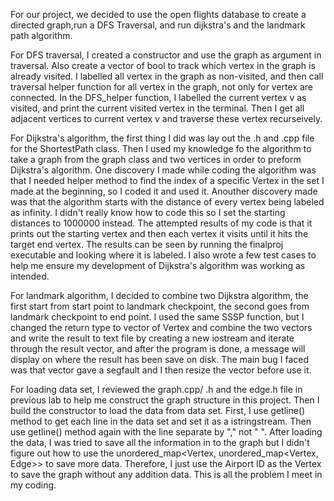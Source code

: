   For our project, we decided to use the open flights database to create a directed graph,run a DFS Traversal, and run dijkstra's and the landmark path algorithm.
  
  For DFS traversal, I created a constructor and use the graph as argument in traversal. Also create a vector of bool to track which vertex in the graph is already visited. I labelled all vertex in the graph as non-visited, and then call traversal helper function for all vertex in the graph, not only for vertex are connected. In the DFS_helper function, I labelled the current vertex v as visited, and print the current visited vertex in the terminal. Then I get all adjacent vertices to current vertex v and traverse these vertex recurseively. 
  
  For Dijkstra's algorithm, the first thing I did was lay out the .h and .cpp file for the ShortestPath class. Then I used my knowledge fo the algorithm to take a graph from the graph class and two vertices in order to preform Dijkstra's algorithm. One discovery I made while coding the algorithm was that I needed helper method to find the index of a specific Vertex in the set I made at the beginning, so I coded it and used it. Anouther discovery made was that the algorithm starts with the distance of every vertex being labeled as infinity. I didn't really know how to code this so I set the starting distances to 1000000 instead. The attempted results of my code is that it prints out the starting vertex and then each vertex it visits until it hits the target end vertex. The results can be seen by running the finalproj executable and looking where it is labeled. I also wrote a few test cases to help me ensure my development of Dijkstra's algorithm was working as intended.

  For landmark algorithm, I decided to combine two Dijkstra algorithm, the first start from start point to landmark checkpoint, the second goes from landmark checkpoint to end point. I used the same SSSP function, but I changed the return type to vector of Vertex and combine the two vectors and write the result to text file by creating a new iostream and iterate through the result vector, and after the program is done, a message will display on where the result has been save on disk. The main bug I faced was that vector gave a segfault and I then resize the vector before use it. 
  
 For loading data set, I reviewed the graph.cpp/ .h and the edge.h file in previous lab to help me construct the graph structure in this project. Then I build the constructor to load the data from data set. First, I use getline() method to get each line in the data set and set it as a istringstream. Then use getline() method again with the line separate by "," not " ". After loading the data, I was tried to save all the information in to the graph but I didn't figure out how to use the unordered_map<Vertex, unordered_map<Vertex, Edge>> to save more data. Therefore, I just use the Airport ID as the Vertex to save the graph without any addition data. This is all the problem I meet in my coding. 
